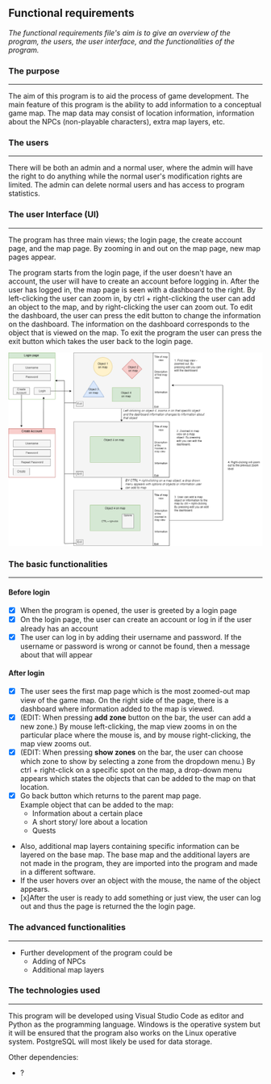 ## Functional requirements

*The functional requirements file's aim is to give an overview of the program, the users, the user interface, and the functionalities of the program.*

### The purpose
---

The aim of this program is to aid the process of game development. The main feature of this program is the ability to add information to a conceptual game map. The map data may consist of location information, information about the NPCs (non-playable characters), extra map layers, etc. 

### The users
---
There will be both an admin and a normal user, where the admin will have the right to do anything while the normal user's modification rights are limited. The admin can delete normal users and has access to program statistics.

### The user Interface (UI)
---
The program has three main views; the login page, the create account page, and the map page. By zooming in and out on the map page, new map pages appear. 

The program starts from the login page, if the user doesn't have an account, the user will have to create an account before logging in. After the user has logged in, the map page is seen with a dashboard to the right. By left-clicking the user can zoom in, by ctrl + right-clicking the user can add an object to the map, and by right-clicking the user can zoom out. To edit the dashboard, the user can press the edit button to change the information on the dashboard. The information on the dashboard corresponds to the object that is viewed on the map. To exit the program the user can press the exit button which takes the user back to the login page. 


![UI](pictures/ui_sketch_first_draft.png)

### The basic functionalities
---

#### Before login
- [x] When the program is opened, the user is greeted by a login page
- [x] On the login page, the user can create an account or log in if the user already has an account
- [x] The user can log in by adding their username and password. If the username or password is wrong or cannot be found, then a message about that will appear

#### After login
- [x] The user sees the first map page which is the most zoomed-out map view of the game map. On the right side of the page, there is a dashboard where information added to the map is viewed.
- [x] (EDIT: When pressing **add zone** button on the bar, the user can add a new zone.) By mouse left-clicking, the map view zooms in on the particular place where the mouse is, and by mouse right-clicking, the map view zooms out.
- [x] (EDIT: When pressing **show zones** on the bar, the user can choose which zone to show by selecting a zone from the dropdown menu.) By ctrl + right-click on a specific spot on the map, a drop-down menu appears which states the objects that can be added to the map on that location.
- [x] Go back button which returns to the parent map page.  
Example object that can be added to the map:
  * Information about a certain place
  * A short story/ lore about a location
  * Quests

- Also, additional map layers containing specific information can be layered on the base map. The base map and the additional layers are not made in the program, they are imported into the program and made in a different software.
- If the user hovers over an object with the mouse, the name of the object appears. 
- [x]After the user is ready to add something or just view, the user can log out and thus the page is returned the the login page. 

### The advanced functionalities
---
- Further development of the program could be
  * Adding of NPCs
  * Additional map layers

### The technologies used
---

This program will be developed using Visual Studio Code as editor and Python as the programming language. Windows is the operative system but it will be ensured that the program also works on the Linux operative system. PostgreSQL will most likely be used for data storage.

Other dependencies: 
- ?



